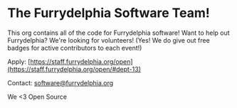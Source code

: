 # The Furrydelphia Software Team!

This org contains all of the code for Furrydelphia software! Want to help out Furrydelphia? We're looking for volunteers! (Yes! We do give out free badges for active contributors to each event!)

Apply: [https://staff.furrydelphia.org/open](https://staff.furrydelphia.org/open/#dept-13)

Contact: software@furrydelphia.org

We <3 Open Source
